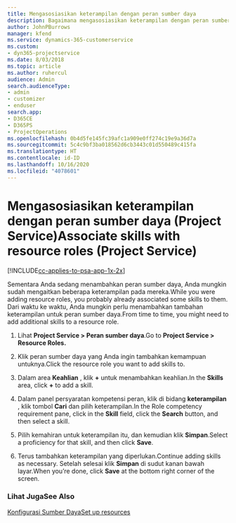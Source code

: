 ```yaml
---
title: Mengasosiasikan keterampilan dengan peran sumber daya
description: Bagaimana mengasosiasikan keterampilan dengan peran sumber daya dalam Project Service
author: JohnPBurrows
manager: kfend
ms.service: dynamics-365-customerservice
ms.custom:
- dyn365-projectservice
ms.date: 8/03/2018
ms.topic: article
ms.author: ruhercul
audience: Admin
search.audienceType:
- admin
- customizer
- enduser
search.app:
- D365CE
- D365PS
- ProjectOperations
ms.openlocfilehash: 0b4d5fe145fc39afc1a909e0ff274c19e9a36d7a
ms.sourcegitcommit: 5c4c9bf3ba018562d6cb3443c01d550489c415fa
ms.translationtype: HT
ms.contentlocale: id-ID
ms.lasthandoff: 10/16/2020
ms.locfileid: "4078601"
---
```

# <a name="associate-skills-with-resource-roles-project-service"></a><span data-ttu-id="4dbe9-103">Mengasosiasikan keterampilan dengan peran sumber daya (Project Service)</span><span class="sxs-lookup"><span data-stu-id="4dbe9-103">Associate skills with resource roles (Project Service)</span></span>

[!INCLUDE[cc-applies-to-psa-app-1x-2x](../includes/cc-applies-to-psa-app-1x-2x.md)]

<span data-ttu-id="4dbe9-104">Sementara Anda sedang menambahkan peran sumber daya, Anda mungkin sudah mengaitkan beberapa keterampilan pada mereka.</span><span class="sxs-lookup"><span data-stu-id="4dbe9-104">While you were adding resource roles, you probably already associated some skills to them.</span></span> <span data-ttu-id="4dbe9-105">Dari waktu ke waktu, Anda mungkin perlu menambahkan tambahan keterampilan untuk peran sumber daya.</span><span class="sxs-lookup"><span data-stu-id="4dbe9-105">From time to time, you might need to add additional skills to a resource role.</span></span>  
  
1.  <span data-ttu-id="4dbe9-106">Lihat **Project Service > Peran sumber daya**.</span><span class="sxs-lookup"><span data-stu-id="4dbe9-106">Go to **Project Service > Resource Roles.**</span></span>  
  
2.  <span data-ttu-id="4dbe9-107">Klik peran sumber daya yang Anda ingin tambahkan kemampuan untuknya.</span><span class="sxs-lookup"><span data-stu-id="4dbe9-107">Click the resource role you want to add skills to.</span></span>  
  
3.  <span data-ttu-id="4dbe9-108">Dalam area **Keahlian** , klik **+** untuk menambahkan keahlian.</span><span class="sxs-lookup"><span data-stu-id="4dbe9-108">In the **Skills** area, click **+** to add a skill.</span></span>  
  
4.  <span data-ttu-id="4dbe9-109">Dalam panel persyaratan kompetensi peran, klik di bidang **keterampilan** , klik tombol **Cari** dan pilih keterampilan.</span><span class="sxs-lookup"><span data-stu-id="4dbe9-109">In the Role competency requirement pane, click in the **Skill** field, click the **Search** button,  and then select a skill.</span></span>  
  
5.  <span data-ttu-id="4dbe9-110">Pilih kemahiran untuk keterampilan itu, dan kemudian klik **Simpan**.</span><span class="sxs-lookup"><span data-stu-id="4dbe9-110">Select a proficiency for that skill, and then click **Save**.</span></span>  
  
6.  <span data-ttu-id="4dbe9-111">Terus tambahkan keterampilan yang diperlukan.</span><span class="sxs-lookup"><span data-stu-id="4dbe9-111">Continue adding skills as necessary.</span></span> <span data-ttu-id="4dbe9-112">Setelah selesai klik **Simpan** di sudut kanan bawah layar.</span><span class="sxs-lookup"><span data-stu-id="4dbe9-112">When you’re done, click **Save** at the bottom right corner of the screen.</span></span>  
  
### <a name="see-also"></a><span data-ttu-id="4dbe9-113">Lihat Juga</span><span class="sxs-lookup"><span data-stu-id="4dbe9-113">See Also</span></span>  
 [<span data-ttu-id="4dbe9-114">Konfigurasi Sumber Daya</span><span class="sxs-lookup"><span data-stu-id="4dbe9-114">Set up resources</span></span>](../psa/set-up-resources.md)
